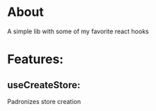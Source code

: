 # About

A simple lib with some of my favorite react hooks

# Features:

## useCreateStore:
Padronizes store creation